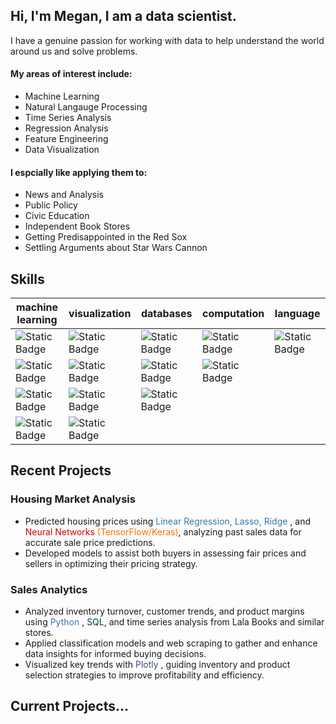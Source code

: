                                                                                                                        
                                                                                                                                    
## Hi, I'm Megan, I am a data scientist. 

I have a genuine passion for working with data to help understand the world around us and solve problems. 

#### My areas of interest include: 

- Machine Learning 
- Natural Langauge Processing
- Time Series Analysis
- Regression Analysis
- Feature Engineering
- Data Visualization


#### I espcially like applying them to: 

- News and Analysis
- Public Policy
- Civic Education
- Independent Book Stores
- Getting Predisappointed in the Red Sox
- Settling Arguments about Star Wars Cannon

## Skills

| machine learning                                                                                                                                           | visualization                                                                                                                          | databases                                                                                                                                          | computation                                                                                                                                      | language                                                                                                                                       |
|------------------------------------------------------------------------------------------------------------------------------------------------------------|----------------------------------------------------------------------------------------------------------------------------------------|----------------------------------------------------------------------------------------------------------------------------------------------------|--------------------------------------------------------------------------------------------------------------------------------------------------|------------------------------------------------------------------------------------------------------------------------------------------------|
| ![Static Badge](https://img.shields.io/badge/scikitlearn-orange?style=for-the-badge&logo=scikitlearn&logoColor=white&labelColor=%23F7931E&color=%23F7931E) | ![Static Badge](https://img.shields.io/badge/plotly-blue?style=for-the-badge&logo=plotly&labelColor=%233F4F75&color=%233F4F75)         | ![Static Badge](https://img.shields.io/badge/pandas-blue?style=for-the-badge&logo=pandas&labelColor=%23150458&color=%23150458)                     | ![Static Badge](https://img.shields.io/badge/numpy-darkblue?style=for-the-badge&logo=numpy&logoColor=white&labelColor=%23013243&color=%23013243) | ![Static Badge](https://img.shields.io/badge/python-blue?style=for-the-badge&logo=python&logoColor=white&labelColor=%233776AB&color=%233776AB) |
| ![Static Badge](https://img.shields.io/badge/tensorflow-orange?style=for-the-badge&logo=tensorflow&logoColor=white&labelColor=%23FF6F00&color=%23FF6F00)   | ![Static Badge](https://img.shields.io/badge/tableau-red?style=for-the-badge&logo=tableau&labelColor=%23E71D29&color=%23E71D29)        | ![Static Badge](https://img.shields.io/badge/sqlite-darkblue?style=for-the-badge&logo=sqlite&logoColor=white&labelColor=%23003B57&color=%23003B57) | ![Static Badge](https://img.shields.io/badge/scipy-blue?style=for-the-badge&logo=scipy&logoColor=white&labelColor=%238CAAE6&color=%238CAAE6)     |                                                                                                                                                |
| ![Static Badge](https://img.shields.io/badge/spacy-orange?style=for-the-badge&logo=spacy&logoColor=white&labelColor=%2309A3D5&color=%2309A3D5)             | ![Static Badge](https://img.shields.io/badge/matplotlib-blue?style=for-the-badge&logo=matplotlib&labelColor=%233776AB&color=%233776AB) | ![Static Badge](https://img.shields.io/badge/dbeave-black?style=for-the-badge&logo=dbeaver&logoColor=white&labelColor=%23382923&color=%23382923)   |                                                                                                                                                  |                                                                                                                                                |
| ![Static Badge](https://img.shields.io/badge/keras-red?style=for-the-badge&logo=keras&labelColor=%23D00000&color=%23D00000)                                | ![Static Badge](https://img.shields.io/badge/seaborn-blue?style=for-the-badge&logo=seaborn&labelColor=%23%2346C3D0&color=%2346C3D0)    |     

## Recent Projects

### Housing Market Analysis
- Predicted housing prices using <span style='color:#3776AB'>Linear Regression, Lasso, Ridge </span>, and <span style='color:#D00000'>Neural Networks</span> <span style='color:#FF6F00'>(TensorFlow/Keras)</span>, analyzing
past sales data for accurate sale price predictions.
- Developed models to assist both buyers in assessing fair prices and sellers in optimizing their pricing strategy.

### Sales Analytics
- Analyzed inventory turnover, customer trends, and product margins using <span style='color:#3776AB'>Python </span>, <span style='color:#003B57'>SQL</span>, and time series analysis
from Lala Books and similar stores.
-  Applied classification models and web scraping to gather and enhance data insights for informed buying decisions.
- Visualized key trends with <span style='color:#3F4F75'>Plotly</span> , guiding inventory and product selection strategies to improve profitability and
efficiency.

## Current Projects...
### 





<!--
**meg-williams/meg-williams** is a ✨ _special_ ✨ repository because its `README.md` (this file) appears on your GitHub profile.
colors used: #000080, #7FFFD4, #FF3D00, #F2BE0D, #F5F5F0, #C7C8C6
Here are some ideas to get you started:

I believe data science is incredibly important not just for companies improving their margins, but as a tool to help 
everyone have a greater understanding 

I am currently really enjoying doing a deep dive on artificial nueral 
My areas of interest include 

baseball 
reading
comics
current events 
public policy 
news 
political nerd 
baseball player 
feature engineering 



Past Projects: 

Linear Regression Housing Prices 
Classification for Credit Default 

Currently Working on: 

Bookstore stuff 
baseball program for drafting 


- 🔭 I’m currently working on ...
- 🌱 I’m currently learning ...
- 👯 I’m looking to collaborate on ...
- 🤔 I’m looking for help with ...
- 💬 Ask me about ...
- 📫 How to reach me: ...
- 😄 Pronouns: ...
- ⚡ Fun fact: ...
-->
